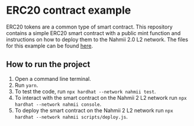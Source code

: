 # ERC20 contract example

ERC20 tokens are a common type of smart contract. This repository contains a simple ERC20 smart contract with a public mint function and instructions on how to deploy them to the Nahmii 2.0 L2 network. The files for this example can be found [here](https://github.com/nahmii-community/nahmii-2-docs/tree/examples/erc20-example).

## How to run the project

1. Open a command line terminal.
2. Run `yarn`.
3. To test the code, run `npx hardhat --network nahmii test`.
4. To interact with the smart contract on the Nahmii 2 L2 network run `npx hardhat --network nahmii console`.
5. To deploy the smart contract on the Nahmii 2 L2 network run `npx hardhat --network nahmii scripts/deploy.js`.

